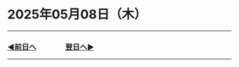 
# 2025年05月08日（木）

---

### [◀️前日へ](https://github.com/yuasys/chatty-journal/blob/main/2025/05/2025-05-07.md)&emsp;&emsp;&emsp;&emsp;[翌日へ▶️](https://github.com/yuasys/chatty-journal/blob/main/2025/05/2025-05-09.md)

---
